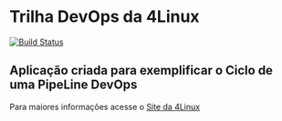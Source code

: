 # Trilha DevOps da 4Linux

<!-- Altere a Flag abaixo com sua URL do Travis -->
[![Build Status](https://travis-ci.com/silvamars/DevOpsLab-HelloWorld.svg?branch=master)](https://travis-ci.com/silvamars/DevOpsLab-HelloWorld)

## Aplicação criada para exemplificar o Ciclo de uma PipeLine DevOps

Para maiores informações acesse o [Site da 4Linux](https://www.4linux.com.br/cursos/devops)
